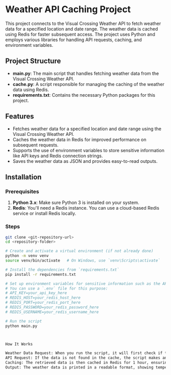 # Weather API Caching Project

This project connects to the Visual Crossing Weather API to fetch weather data for a specified location and date range. The weather data is cached using Redis for faster subsequent access. The project uses Python and employs various libraries for handling API requests, caching, and environment variables.

## Project Structure

- **main.py**: The main script that handles fetching weather data from the Visual Crossing Weather API.
- **cache.py**: A script responsible for managing the caching of the weather data using Redis.
- **requirements.txt**: Contains the necessary Python packages for this project.


## Features

- Fetches weather data for a specified location and date range using the Visual Crossing Weather API.
- Caches the weather data in Redis for improved performance on subsequent requests.
- Supports the use of environment variables to store sensitive information like API keys and Redis connection strings.
- Saves the weather data as JSON and provides easy-to-read outputs.

## Installation

### Prerequisites
1. **Python 3.x**: Make sure Python 3 is installed on your system.
2. **Redis**: You'll need a Redis instance. You can use a cloud-based Redis service or install Redis locally.

### Steps
```bash
git clone <git-repository-url>
cd <repository-folder>

# Create and activate a virtual environment (if not already done)
python -m venv venv
source venv/bin/activate   # On Windows, use `venv\Scripts\activate`

# Install the dependencies from `requirements.txt`
pip install -r requirements.txt

# Set up environment variables for sensitive information such as the API key and Redis credentials.
# You can use a `.env` file for this purpose:
# API_KEY=your_api_key_here
# REDIS_HOST=your_redis_host_here
# REDIS_PORT=your_redis_port_here
# REDIS_PASSWORD=your_redis_password_here
# REDIS_USERNAME=your_redis_username_here

# Run the script
python main.py



How It Works

Weather Data Request: When you run the script, it will first check if the weather data for the specified location and date range is already cached in Redis.
API Request: If the data is not found in the cache, the script makes an API request to the Visual Crossing Weather API to fetch the weather data.
Caching: The retrieved data is then cached in Redis for 1 hour, ensuring that the next request is faster.
Output: The weather data is printed in a readable format, showing temperatures, wind speeds, and other relevant data.